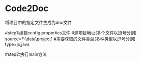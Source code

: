 # Code2Doc
将项目中的指定文件生成为doc文件

#step1:编辑config.properties文件
#源项目地址(多个文件以逗号分割)
source=F:\\data\\project1
#需要获取的文件类型(多种类型以逗号分割)
type=js,java

#step2:执行main方法